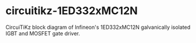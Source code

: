 # circuitikz-1ED332xMC12N
CircuiTiKz block diagram of Infineon's 1ED332xMC12N galvanically isolated IGBT and MOSFET gate driver.
